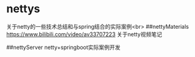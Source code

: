 # nettys
关于netty的一些技术总结和与spring结合的实际案例\<br>
##nettyMaterials
https://www.bilibili.com/video/av33707223
关于netty视频笔记

##nettyServer
    netty+springboot实际案例开发
    

